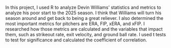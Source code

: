 In this project, I used R to analyze Devin Williams' statistics and metrics to analyze his poor start to the 2025 season. I think that Williams will turn his season around and get back to being a great reliever. I also determined the most important metrics for pitchers are ERA, FIP, xERA, and xFIP. I researched how those metrics are calculated and the variables that impact them, such as strikeout rate, exit velocity, and ground ball rate. I used t tests to test for significance and calculated the coefficient of correlation.
